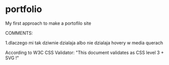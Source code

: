 # portfolio
My first approach to make a portofilo site

COMMENTS:

1.dlaczego mi tak dziwnie dzialaja albo nie dzialaja hovery w media querach




According to W3C CSS Validator:
"This document validates as CSS level 3 + SVG !"